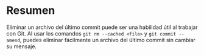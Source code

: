 # Resumen

Eliminar un archivo del último commit puede ser una habilidad útil al trabajar con Git. Al usar los comandos `git rm --cached <file>` y `git commit --amend`, puedes eliminar fácilmente un archivo del último commit sin cambiar su mensaje.
